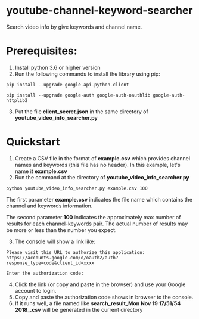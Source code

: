 # youtube-channel-keyword-searcher
Search video info by give keywords and channel name.

# Prerequisites:
1. Install python 3.6 or higher version
2. Run the following commands to install the library using pip:

`pip install --upgrade google-api-python-client`

`pip install --upgrade google-auth google-auth-oauthlib google-auth-httplib2`

3. Put the file **client_secret.json** in the same directory of **youtube_video_info_searcher.py**

# Quickstart
1. Create a CSV file in the format of **example.csv** which provides channel names and keywords (this file has no header). In this example, let's name it **example.csv**
2. Run the command at the directory of **youtube_video_info_searcher.py**

`python youtube_video_info_searcher.py example.csv 100`

The first parameter **example.csv** indicates the file name which contains the channel and keywords information.

The second parameter **100** indicates the approximately max number of results for each channel-keywords pair. The actual number of results may be more or less than the number you expect.

3. The console will show a link like:

`Please visit this URL to authorize this application: https://accounts.google.com/o/oauth2/auth?response_type=code&client_id=xxxx`

`Enter the authorization code:   `

4. Click the link (or copy and paste in the browser) and use your Google account to login.
5. Copy and paste the authorization code shows in browser to the console.
5. If it runs well, a file named like **search_result_Mon Nov 19 17/51/54 2018_.csv** will be generated in the current directory